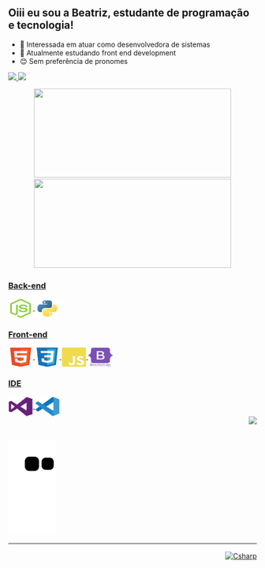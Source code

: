 <!-- APRESENTAÇÃO -->

## Oiii eu sou a Beatriz, estudante de programação e tecnologia!
 
- 👀 Interessada em atuar como desenvolvedora de sistemas
- 🌱 Atualmente estudando front end development
- 😊 Sem preferência de pronomes

<!-- CONTATOS -->

 <a href="https://www.linkedin.com/in/beandy/" target="_blank"><img src="https://img.shields.io/badge/-LinkedIn-%230077B5?style=for-the-badge&logo=linkedin&logoColor=white" target="_blank"> </a>
 <a href="mailto: beandy.023@gmail.com" target="_blank"> <img src="https://img.shields.io/badge/Gmail-D14836?style=for-the-badge&logo=gmail&logoColor=white" target="_blank"></a> 

<!-- PAINEL DE TRABALHOS -->

<div align="center">
  <a href="https://github.com/BeAndy-cyber">
  <img height="180em" width="400em" src="https://github-readme-stats.vercel.app/api?username=BeAndy-cyber&show_icons=true&theme=dark&include_all_commits=true&count_private=true"/>
  <img  height="180em" width="400em" src="https://github-readme-stats.vercel.app/api/top-langs/?username=BeAndy-cyber&layout=compact&langs_count=7&theme=dark"/>
</div>
 
 <!-- ESPECIALIZÇÕES -->
 
 <h3>Back-end</h3>
 <img align="center" alt="Node.js" height="40" width="50" src="https://raw.githubusercontent.com/devicons/devicon/master/icons/nodejs/nodejs-plain.svg">  
<img align="center" alt="Python" height="40" width="50" src="https://raw.githubusercontent.com/devicons/devicon/master/icons/python/python-original.svg">
</div> 

   <h3> Front-end </h3>
 <img align="center" alt="HTML" height="40" width="50" src="https://raw.githubusercontent.com/devicons/devicon/master/icons/html5/html5-original.svg">

 <img align="center" alt="CSS" height="40" width="50" src="https://raw.githubusercontent.com/devicons/devicon/master/icons/css3/css3-original.svg">  

 <img align="center" alt="Js" height="40" width="50" src="https://raw.githubusercontent.com/devicons/devicon/master/icons/javascript/javascript-plain.svg">  

 <img align="center" alt="bootstrp" height="40" width="50" src="https://raw.githubusercontent.com/devicons/devicon/9f4f5cdb393299a81125eb5127929ea7bfe42889/icons/bootstrap/bootstrap-plain-wordmark.svg">


  <h3> IDE </h3>  
 <img align="center" alt="Visual Studio" height="40" width="50" src="https://raw.githubusercontent.com/devicons/devicon/9f4f5cdb393299a81125eb5127929ea7bfe42889/icons/visualstudio/visualstudio-plain.svg">
 
 <img align="center" alt="VS code" height="40" width="50" src="https://raw.githubusercontent.com/devicons/devicon/9f4f5cdb393299a81125eb5127929ea7bfe42889/icons/vscode/vscode-original.svg"> 
 
 
 <!-- GIF -->
 
 <div align="right">
 <img height="180em" src="https://github.githubassets.com/images/mona-loading-dark.gif">
 </div>
 
 
  ##
 
 <!-- COBRINHA -->
 
<div> 
 
 ![Snake animation](https://github.com/BeAndy-cyber/BeAndy-cyber/blob/output/github-contribution-grid-snake.svg)
</div><hr>

<!-- CONTADOR DE VISITAS -->
 
 <div align="right">
  <img align="center" alt="Csharp" height="30" width="150" src="https://komarev.com/ghpvc/?username=BeAndy-cyber&color=blue" alt="BeAndy-cyber" /> <br>
 </div>  
 
